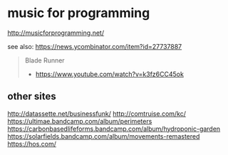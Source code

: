 # music for programming

http://musicforprogramming.net/

see also: https://news.ycombinator.com/item?id=27737887

> Blade Runner
>   - https://www.youtube.com/watch?v=k3fz6CC45ok

## other sites

http://datassette.net/businessfunk/
http://comtruise.com/kc/
https://ultimae.bandcamp.com/album/perimeters
https://carbonbasedlifeforms.bandcamp.com/album/hydroponic-garden
https://solarfields.bandcamp.com/album/movements-remastered
https://hos.com/